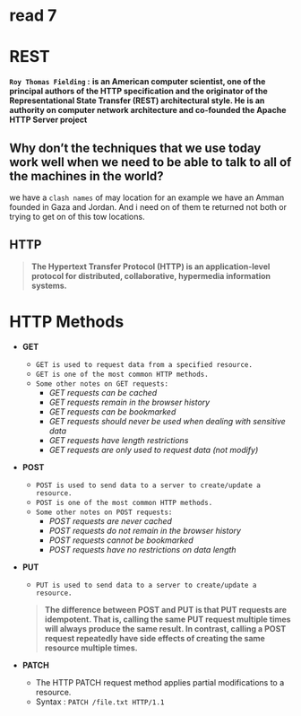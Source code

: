 # read 7
# REST

**`Roy Thomas Fielding` :** **is an American computer scientist, one of the principal authors of the HTTP specification and the originator of the Representational State Transfer (REST) architectural style. He is an authority on computer network architecture and co-founded the Apache HTTP Server project**

## Why don’t the techniques that we use today work well when we need to be able to talk to all of the machines in the world?

we have a `clash names` of may location for an example we have an Amman founded in Gaza and Jordan. And i need on of them te returned not both or trying to get on of this tow locations.

## HTTP

>**The Hypertext Transfer Protocol (HTTP) is an application-level protocol for distributed, collaborative, hypermedia information systems.**

# HTTP Methods

* **GET**
    * `GET is used to request data from a specified resource.` 
    * `GET is one of the most common HTTP methods.`
    * `Some other notes on GET requests:`
        * *GET requests can be cached*
        * *GET requests remain in the browser history*
        * *GET requests can be bookmarked*
        * *GET requests should never be used when dealing with sensitive data*
        * *GET requests have length restrictions*
        * *GET requests are only used to request data (not modify)*

* **POST**
    * `POST is used to send data to a server to create/update a resource.`
    * `POST is one of the most common HTTP methods.`
    * `Some other notes on POST requests:`
        * *POST requests are never cached*
        * *POST requests do not remain in the browser history*
        * *POST requests cannot be bookmarked*
        * *POST requests have no restrictions on data length*

* **PUT**
    * `PUT is used to send data to a server to create/update a resource.`
     >**The difference between POST and PUT is that PUT requests are idempotent. That is, calling the same PUT request multiple times will always produce the same result. In contrast, calling a POST request repeatedly have side effects of creating the same resource multiple times.**

* **PATCH**
    * The HTTP PATCH request method applies partial modifications to a resource.
    * Syntax : `PATCH /file.txt HTTP/1.1`


